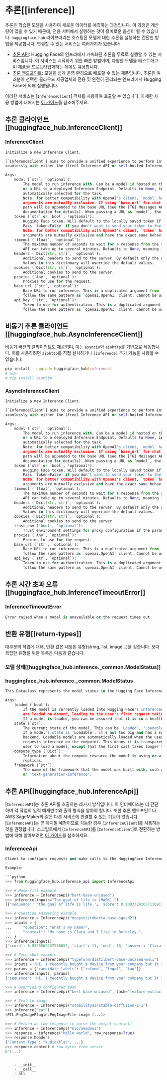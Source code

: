 <!--⚠️ Note that this file is in Markdown but contains specific syntax for our doc-builder (similar to MDX) that may not be
rendered properly in your Markdown viewer.
-->

# 추론[[inference]]

추론은 학습된 모델을 사용하여 새로운 데이터를 예측하는 과정입니다. 이 과정은 계산량이 많을 수 있기 때문에, 전용 서버에서 실행하는 것이 흥미로운 옵션이 될 수 있습니다. `huggingface_hub` 라이브러리는 호스팅된 모델에 대한 추론을 실행하는 간단한 방법을 제공합니다. 연결할 수 있는 서비스는 여러가지가 있습니다:

- [추론 API](https://huggingface.co/docs/api-inference/index): Hugging Face의 인프라에서 가속화된 추론을 무료로 실행할 수 있는 서비스입니다. 이 서비스는 시작하기 위한 빠른 방법이며, 다양한 모델을 테스트하고 AI 제품을 프로토타입화하는 데에도 유용합니다.
- [추론 엔드포인트](https://huggingface.co/inference-endpoints): 모델을 쉽게 운영 환경으로 배포할 수 있는 제품입니다. 추론은 여러분이 선택한 클라우드 제공업체의 전용 및 완전히 관리되는 인프라에서 Hugging Face에 의해 실행됩니다.

이러한 서비스는 [`InferenceClient`] 객체를 사용하여 호출할 수 있습니다. 자세한 사용 방법에 대해서는 [이 가이드](../guides/inference)를 참조해주세요.

## 추론 클라이언트[[huggingface_hub.InferenceClient]]

### InferenceClient

```python
Initialize a new Inference Client.

[`InferenceClient`] aims to provide a unified experience to perform inference. The client can be used
seamlessly with either the (free) Inference API or self-hosted Inference Endpoints.

Args:
    model (`str`, `optional`):
        The model to run inference with. Can be a model id hosted on the Hugging Face Hub, e.g. `meta-llama/Meta-Llama-3-8B-Instruct`
        or a URL to a deployed Inference Endpoint. Defaults to None, in which case a recommended model is
        automatically selected for the task.
        Note: for better compatibility with OpenAI's client, `model` has been aliased as `base_url`. Those 2
        arguments are mutually exclusive. If using `base_url` for chat completion, the `/chat/completions` suffix
        path will be appended to the base URL (see the [TGI Messages API](https://huggingface.co/docs/text-generation-inference/en/messages_api)
        documentation for details). When passing a URL as `model`, the client will not append any suffix path to it.
    token (`str` or `bool`, *optional*):
        Hugging Face token. Will default to the locally saved token if not provided.
        Pass `token=False` if you don't want to send your token to the server.
        Note: for better compatibility with OpenAI's client, `token` has been aliased as `api_key`. Those 2
        arguments are mutually exclusive and have the exact same behavior.
    timeout (`float`, `optional`):
        The maximum number of seconds to wait for a response from the server. Loading a new model in Inference
        API can take up to several minutes. Defaults to None, meaning it will loop until the server is available.
    headers (`Dict[str, str]`, `optional`):
        Additional headers to send to the server. By default only the authorization and user-agent headers are sent.
        Values in this dictionary will override the default values.
    cookies (`Dict[str, str]`, `optional`):
        Additional cookies to send to the server.
    proxies (`Any`, `optional`):
        Proxies to use for the request.
    base_url (`str`, `optional`):
        Base URL to run inference. This is a duplicated argument from `model` to make [`InferenceClient`]
        follow the same pattern as `openai.OpenAI` client. Cannot be used if `model` is set. Defaults to None.
    api_key (`str`, `optional`):
        Token to use for authentication. This is a duplicated argument from `token` to make [`InferenceClient`]
        follow the same pattern as `openai.OpenAI` client. Cannot be used if `token` is set. Defaults to None.
```


## 비동기 추론 클라이언트[[huggingface_hub.AsyncInferenceClient]]

비동기 버전의 클라이언트도 제공되며, 이는 `asyncio`와 `aiohttp`를 기반으로 작동합니다. 
이를 사용하려면 `aiohttp`를 직접 설치하거나 `[inference]` 추가 기능을 사용할 수 있습니다:

```sh
pip install --upgrade huggingface_hub[inference]
# 또는
# pip install aiohttp
```

### AsyncInferenceClient

```python
Initialize a new Inference Client.

[`InferenceClient`] aims to provide a unified experience to perform inference. The client can be used
seamlessly with either the (free) Inference API or self-hosted Inference Endpoints.

Args:
    model (`str`, `optional`):
        The model to run inference with. Can be a model id hosted on the Hugging Face Hub, e.g. `meta-llama/Meta-Llama-3-8B-Instruct`
        or a URL to a deployed Inference Endpoint. Defaults to None, in which case a recommended model is
        automatically selected for the task.
        Note: for better compatibility with OpenAI's client, `model` has been aliased as `base_url`. Those 2
        arguments are mutually exclusive. If using `base_url` for chat completion, the `/chat/completions` suffix
        path will be appended to the base URL (see the [TGI Messages API](https://huggingface.co/docs/text-generation-inference/en/messages_api)
        documentation for details). When passing a URL as `model`, the client will not append any suffix path to it.
    token (`str` or `bool`, *optional*):
        Hugging Face token. Will default to the locally saved token if not provided.
        Pass `token=False` if you don't want to send your token to the server.
        Note: for better compatibility with OpenAI's client, `token` has been aliased as `api_key`. Those 2
        arguments are mutually exclusive and have the exact same behavior.
    timeout (`float`, `optional`):
        The maximum number of seconds to wait for a response from the server. Loading a new model in Inference
        API can take up to several minutes. Defaults to None, meaning it will loop until the server is available.
    headers (`Dict[str, str]`, `optional`):
        Additional headers to send to the server. By default only the authorization and user-agent headers are sent.
        Values in this dictionary will override the default values.
    cookies (`Dict[str, str]`, `optional`):
        Additional cookies to send to the server.
    trust_env ('bool', 'optional'):
        Trust environment settings for proxy configuration if the parameter is `True` (`False` by default).
    proxies (`Any`, `optional`):
        Proxies to use for the request.
    base_url (`str`, `optional`):
        Base URL to run inference. This is a duplicated argument from `model` to make [`InferenceClient`]
        follow the same pattern as `openai.OpenAI` client. Cannot be used if `model` is set. Defaults to None.
    api_key (`str`, `optional`):
        Token to use for authentication. This is a duplicated argument from `token` to make [`InferenceClient`]
        follow the same pattern as `openai.OpenAI` client. Cannot be used if `token` is set. Defaults to None.
```


## 추론 시간 초과 오류[[huggingface_hub.InferenceTimeoutError]]

### InferenceTimeoutError

```python
Error raised when a model is unavailable or the request times out.
```


## 반환 유형[[return-types]]

대부분의 작업에 대해, 반환 값은 내장된 유형(string, list, image...)을 갖습니다. 보다 복잡한 유형을 위한 목록은 다음과 같습니다.

### 모델 상태[[huggingface_hub.inference._common.ModelStatus]]

### huggingface_hub.inference._common.ModelStatus

```python
This Dataclass represents the model status in the Hugging Face Inference API.

Args:
    loaded (`bool`):
        If the model is currently loaded into Hugging Face's InferenceAPI. Models
        are loaded on-demand, leading to the user's first request taking longer.
        If a model is loaded, you can be assured that it is in a healthy state.
    state (`str`):
        The current state of the model. This can be 'Loaded', 'Loadable', 'TooBig'.
        If a model's state is 'Loadable', it's not too big and has a supported
        backend. Loadable models are automatically loaded when the user first
        requests inference on the endpoint. This means it is transparent for the
        user to load a model, except that the first call takes longer to complete.
    compute_type (`Dict`):
        Information about the compute resource the model is using or will use, such as 'gpu' type and number of
        replicas.
    framework (`str`):
        The name of the framework that the model was built with, such as 'transformers'
        or 'text-generation-inference'.
```


## 추론 API[[huggingface_hub.InferenceApi]]

[`InferenceAPI`]는 추론 API를 호출하는 레거시 방식입니다. 이 인터페이스는 더 간단하며 각 작업의 입력 매개변수와 출력 형식을 알아야 합니다. 또한 추론 엔드포인트나 AWS SageMaker와 같은 다른 서비스에 연결할 수 있는 기능이 없습니다. [`InferenceAPI`]는 곧 폐지될 예정이므로 가능한 경우 [`InferenceClient`]를 사용하는 것을 권장합니다. 스크립트에서 [`InferenceAPI`]를 [`InferenceClient`]로 전환하는 방법에 대해 알아보려면 [이 가이드](../guides/inference#legacy-inferenceapi-client)를 참조하세요.

### InferenceApi

```python
Client to configure requests and make calls to the HuggingFace Inference API.

Example:

```python
>>> from huggingface_hub.inference_api import InferenceApi

>>> # Mask-fill example
>>> inference = InferenceApi("bert-base-uncased")
>>> inference(inputs="The goal of life is [MASK].")
[{'sequence': 'the goal of life is life.', 'score': 0.10933292657136917, 'token': 2166, 'token_str': 'life'}]

>>> # Question Answering example
>>> inference = InferenceApi("deepset/roberta-base-squad2")
>>> inputs = {
...     "question": "What's my name?",
...     "context": "My name is Clara and I live in Berkeley.",
... }
>>> inference(inputs)
{'score': 0.9326569437980652, 'start': 11, 'end': 16, 'answer': 'Clara'}

>>> # Zero-shot example
>>> inference = InferenceApi("typeform/distilbert-base-uncased-mnli")
>>> inputs = "Hi, I recently bought a device from your company but it is not working as advertised and I would like to get reimbursed!"
>>> params = {"candidate_labels": ["refund", "legal", "faq"]}
>>> inference(inputs, params)
{'sequence': 'Hi, I recently bought a device from your company but it is not working as advertised and I would like to get reimbursed!', 'labels': ['refund', 'faq', 'legal'], 'scores': [0.9378499388694763, 0.04914155602455139, 0.013008488342165947]}

>>> # Overriding configured task
>>> inference = InferenceApi("bert-base-uncased", task="feature-extraction")

>>> # Text-to-image
>>> inference = InferenceApi("stabilityai/stable-diffusion-2-1")
>>> inference("cat")
<PIL.PngImagePlugin.PngImageFile image (...)>

>>> # Return as raw response to parse the output yourself
>>> inference = InferenceApi("mio/amadeus")
>>> response = inference("hello world", raw_response=True)
>>> response.headers
{"Content-Type": "audio/flac", ...}
>>> response.content # raw bytes from server
b'(...)'
```
```

    - __init__
    - __call__
    - all
